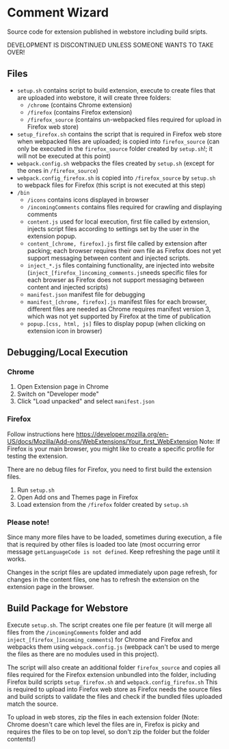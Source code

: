 # Comment Wizard

Source code for extension published in webstore including build sripts.

DEVELOPMENT IS DISCONTINUED UNLESS SOMEONE WANTS TO TAKE OVER!


## Files
- `setup.sh` contains script to build extension, execute to create files that are uploaded into webstore, it will create three folders: 
  - `/chrome` (contains Chrome extension)
  - `/firefox` (contains Firefox extension)
  - `/firefox_source` (contains un-webpacked files required for upload in Firefox web store)
- `setup_firefox.sh` contains the script that is required in Firefox web store when webpacked files are uploaded; is copied into `firefox_source` (can only be executed in the `firefox_source` folder created by `setup.sh`!; it will not be executed at this point)
- `webpack.config.sh` webpacks the files created by `setup.sh` (except for the ones in `/firefox_source`)
- `webpack.config_firefox.sh` is copied into `/firefox_source` by `setup.sh` to webpack files for Firefox (this script is not executed at this step)
- `/bin`
  - `/icons` contains icons displayed in browser
  - `/incomingComments` contains files required for crawling and displaying comments
  - `content.js` used for local execution, first file called by extension, injects script files according to settings set by the user in the extension popup.
  - `content_[chrome, firefox].js` first file called by extension after packing; each browser requires their own file as Firefox does not yet support messaging between content and injected scripts.
  - `inject_*.js` files containing functionality, are injected into website (`inject_[firefox_]incoming_comments.js`needs specific files for each browser as Firefox does not support messaging between content and injected scripts)
  - `manifest.json` manifest file for debugging
  - `manifest_[chrome, firefox].js` manifest files for each browser, different files are needed as Chrome requires manifest version 3, which was not yet supported by Firefox at the time of publication
  - `popup.[css, html, js]` files to display popup (when clicking on extension icon in browser)

## Debugging/Local Execution
### Chrome
1. Open Extension page in Chrome
2. Switch on "Developer mode"
3. Click "Load unpacked" and select `manifest.json`

### Firefox
Follow instructions here https://developer.mozilla.org/en-US/docs/Mozilla/Add-ons/WebExtensions/Your_first_WebExtension
Note: If Firefox is your main browser, you might like to create a specific profile for testing the extension.

There are no debug files for Firefox, you need to first build the extension files.
1. Run `setup.sh`
2. Open Add ons and Themes page in Firefox
3. Load extension from the `/firefox` folder created by `setup.sh`

### Please note!
Since many more files have to be loaded, sometimes during execution, a file that is required by other files is loaded too late (most occurring error message `getLanguageCode is not defined`. Keep refreshing the page until it works.

Changes in the script files are updated immediately upon page refresh, for changes in the content files, one has to refresh the extension on the extension page in the browser.


## Build Package for Webstore
Execute `setup.sh`. 
The script creates one file per feature (it will merge all files from the `/incomingComments` folder and add `inject_[firefox_]incoming_comments`) for Chrome and Firefox and webpacks them using `webpack.config.js` (webpack can't be used to merge the files as there are no modules used in this project).

The script will also create an additional folder `firefox_source` and copies all files required for the Firefox extension unbundled into the folder, including Firefox build scripts `setup_firefox.sh` and `webpack.config_firefox.sh`
This is required to upload into Firefox web store as Firefox needs the source files and build scripts to validate the files and check if the bundled files uploaded match the source.

To upload in web stores, zip the files in each extension folder (Note: Chrome doesn't care which level the files are in, Firefox is picky and requires the files to be on top level, so don't zip the folder but the folder contents!)